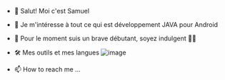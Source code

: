 - 👋 Salut! Moi c'est Samuel
- 👀 Je m'intéresse à tout ce qui est développement JAVA pour Android
- 🌱 Pour le moment suis un brave débutant, soyez indulgent 👨🏻
- 🛠️ Mes outils et mes langues ![image](https://user-images.githubusercontent.com/74216127/180431667-9cea6b10-085a-4f37-b694-4e764816413b.png)

- 📫 How to reach me ...

